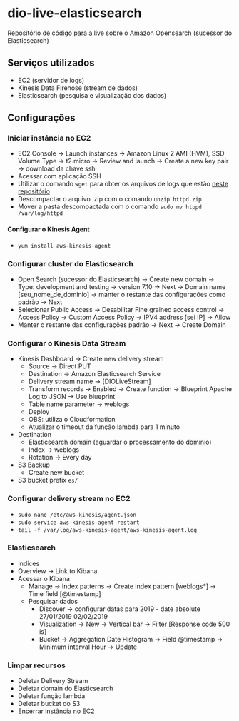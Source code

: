 # dio-live-elasticsearch
Repositório de código para a live sobre o Amazon Opensearch (sucessor do Elasticsearch)

## Serviços utilizados
- EC2 (servidor de logs)
- Kinesis Data Firehose (stream de dados)
- Elasticsearch (pesquisa e visualização dos dados)

## Configurações

### Iniciar instância no EC2
- EC2 Console -> Launch instances -> Amazon Linux 2 AMI (HVM), SSD Volume Type -> t2.micro -> Review and launch -> Create a new key pair -> download da chave ssh
- Acessar com aplicação SSH
- Utilizar o comando ```wget``` para obter os arquivos de logs que estão [neste repositório](https://dio-live-elasticsearch-data.s3.us-east-1.amazonaws.com/httpd.zip?response-content-disposition=attachment&X-Amz-Security-Token=IQoJb3JpZ2luX2VjEBgaCXVzLWVhc3QtMSJHMEUCIE%2FOMbPUsZ9YmDoRhrbwvJ1OKuLTyuj4jeUsvIku%2F4zWAiEA2aSCXxsjlH6GKxqmQf2wdjR76DvjGDzrfh644IZZw%2FEqlgMIgf%2F%2F%2F%2F%2F%2F%2F%2F%2F%2FARAAGgwwMDcxMzM2NTQ0MTYiDIU%2FA7M%2F8WgcOBYqlCrqAoRnA%2B67CFIL%2FpKbwa%2Fcqrstuqh49XZAxdw8XTufBU0vYONQpLQ%2FXGID6TEG42%2FaW9tFKGG%2BmSdASa7qsPsZHZ1H7kNPlYMvreOe0lSMaNVqxpfvyT7NuaoPZ6SteCIblByYdMWxKlQIoXDaXqgSKf8t9J0DRk7XMStXSQ4C14lbToVNHtGOL8chbph9ZnpPiGgAcnrcbt35i%2B9erO8pjthbI%2FDlZI7pv1y9S1AUGOiMmuDHgFp0RGZcpM23eMx7Ze%2FPgRtCLU30I18yPFirjVl621UqrE9xzk4gHJcwHpHzoHU463QVKr4tajct4EW8YfRrKykutEn4DajpcyTukmYFo2ZLB5tZAriTtknhBny2lVXf4KuUhpgDI3Wxy185Nlz%2Bmx7xjl06%2BuT9khjTo%2BJNW4blFu1wR1o5u2XPYBVe0K2d71H2oZZ7d6ylbEtmL7QS79W5HNC9pX2HitcNvOqWA%2FcHUJnIs4XTMJ2ewooGOrMCxroBSTSmz2oTlUgFPh4Osw8z1L%2Fz9z39cSIuQA5GwqLMOHgTlOzE4YJJZ043VI3TllmXZHrICdouubEm1lPywBawlUcPQ6e1bWtWU%2BV51XR%2F775jyd2PcZBeeOQkYet8V04bbH1nPW1AbhGW8yndMZnkPmXums7t4p3rU6kxb54LPgVSEn1Zz5fo%2FInsk8LqaaK%2F71EwBMG%2FVCX%2FcVvygyvCXoPKssH1sAXf508LTMcCHMJsNeY9CfyvdGoUowmaa2c6cwyWOCLOF2oYrszulohjWKPHGH7HnfJBcxosydb4mvpr%2F1TbI40yf%2FFxsVBpmGHunUdSCb5%2FU8r%2BxOE8L9Ur7sBUculdfrDSE%2B4%2Fy1%2FO281kDyHlrkReF2BgdLY23wL9IVNtXkupGhJfpTbECvYPPQ%3D%3D&X-Amz-Algorithm=AWS4-HMAC-SHA256&X-Amz-Date=20210927T002750Z&X-Amz-SignedHeaders=host&X-Amz-Expires=300&X-Amz-Credential=ASIAQDKJS5WIOEGCZVIZ%2F20210927%2Fus-east-1%2Fs3%2Faws4_request&X-Amz-Signature=dafe217355dacd45db76598b0c94559412ce999455909b6e31283d4fba00002d)
- Descompactar o arquivo .zip com o comando ```unzip httpd.zip```
- Mover a pasta descompactada com o comando ```sudo mv htppd /var/log/httpd```

#### Configurar o Kinesis Agent
- ```yum install aws-kinesis-agent```

### Configurar cluster do Elasticsearch

- Open Search (sucessor do Elasticsearch) -> Create new domain  -> Type: development and testing -> version 7.10 -> Next -> Domain name [seu_nome_de_dominio] -> manter o restante das configurações como padrão -> Next
- Selecionar Public Access -> Desabilitar Fine grained access control -> Access Policy -> Custom Access Policy -> IPV4 address [sei IP] -> Allow
- Manter o restante das configurações padrão -> Next -> Create Domain

### Configurar o Kinesis Data Stream

- Kinesis Dashboard -> Create new delivery stream
  - Source -> Direct PUT
  - Destination -> Amazon Elasticsearch Service
  - Delivery stream name -> [DIOLiveStream]
  - Transform records -> Enabled -> Create function -> Blueprint Apache Log to JSON -> Use blueprint
  - Table name parameter -> weblogs
  - Deploy
  - OBS: utiliza o Cloudformation
  - Atualizar o timeout da função lambda para 1 minuto
- Destination
  - Elasticsearch domain (aguardar o processamento do domínio)
  - Index -> weblogs
  - Rotation -> Every day
- S3 Backup
  - Create new bucket
- S3 bucket prefix ```es/```

### Configurar delivery stream no EC2

- ```sudo nano /etc/aws-kinesis/agent.json```
- ```sudo service aws-kinesis-agent restart```
- ```tail -f /var/log/aws-kinesis-agent/aws-kinesis-agent.log```

### Elasticsearch

- Indices
- Overview -> Link to Kibana
- Acessar o Kibana
  - Manage -> Index patterns -> Create index pattern [weblogs*] -> Time field [@timestamp]
  - Pesquisar dados
    - Discover -> configurar datas para 2019 - date absolute 27/01/2019 02/02/2019
    - Visualization -> New -> Vertical bar -> Filter [Response code 500 is] 
    - Bucket -> Aggregation Date Histogram -> Field @timestamp -> Minimum interval Hour -> Update

### Limpar recursos

- Deletar Delivery Stream
- Deletar domain do Elasticsearch
- Deletar função lambda
- Deletar bucket do S3
- Encerrar instância no EC2
